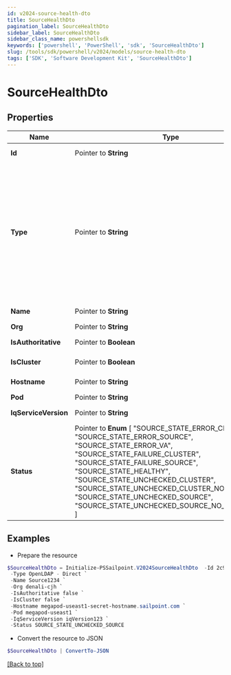 ```yaml
---
id: v2024-source-health-dto
title: SourceHealthDto
pagination_label: SourceHealthDto
sidebar_label: SourceHealthDto
sidebar_class_name: powershellsdk
keywords: ['powershell', 'PowerShell', 'sdk', 'SourceHealthDto'] 
slug: /tools/sdk/powershell/v2024/models/source-health-dto
tags: ['SDK', 'Software Development Kit', 'SourceHealthDto']
---
```



# SourceHealthDto

## Properties

Name | Type | Description | Notes
------------ | ------------- | ------------- | -------------
**Id** |  Pointer to **String** | the id of the Source | [optional] [readonly] 
**Type** |  Pointer to **String** | Specifies the type of system being managed e.g. Active Directory, Workday, etc.. If you are creating a Delimited File source, you must set the `provisionasCsv` query parameter to `true`.  | [optional] 
**Name** |  Pointer to **String** | the name of the source | [optional] 
**Org** |  Pointer to **String** | source's org | [optional] 
**IsAuthoritative** |  Pointer to **Boolean** | Is the source authoritative | [optional] 
**IsCluster** |  Pointer to **Boolean** | Is the source in a cluster | [optional] 
**Hostname** |  Pointer to **String** | source's hostname | [optional] 
**Pod** |  Pointer to **String** | source's pod | [optional] 
**IqServiceVersion** |  Pointer to **String** | The version of the iqService | [optional] 
**Status** |  Pointer to  **Enum** [  "SOURCE_STATE_ERROR_CLUSTER",    "SOURCE_STATE_ERROR_SOURCE",    "SOURCE_STATE_ERROR_VA",    "SOURCE_STATE_FAILURE_CLUSTER",    "SOURCE_STATE_FAILURE_SOURCE",    "SOURCE_STATE_HEALTHY",    "SOURCE_STATE_UNCHECKED_CLUSTER",    "SOURCE_STATE_UNCHECKED_CLUSTER_NO_SOURCES",    "SOURCE_STATE_UNCHECKED_SOURCE",    "SOURCE_STATE_UNCHECKED_SOURCE_NO_ACCOUNTS" ] | connection test result | [optional] 

## Examples

- Prepare the resource
```powershell
$SourceHealthDto = Initialize-PSSailpoint.V2024SourceHealthDto  -Id 2c91808568c529c60168cca6f90c1324 `
 -Type OpenLDAP - Direct `
 -Name Source1234 `
 -Org denali-cjh `
 -IsAuthoritative false `
 -IsCluster false `
 -Hostname megapod-useast1-secret-hostname.sailpoint.com `
 -Pod megapod-useast1 `
 -IqServiceVersion iqVersion123 `
 -Status SOURCE_STATE_UNCHECKED_SOURCE
```

- Convert the resource to JSON
```powershell
$SourceHealthDto | ConvertTo-JSON
```


[[Back to top]](#) 

